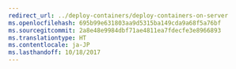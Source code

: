 ```yaml
---
redirect_url: ../deploy-containers/deploy-containers-on-server
ms.openlocfilehash: 695b99e631803aa9d5315ba149cda9a68f5a76bf
ms.sourcegitcommit: 2a8e48e9984dbf71ae4811ea7fdecfe3e8966893
ms.translationtype: HT
ms.contentlocale: ja-JP
ms.lasthandoff: 10/18/2017
---
```


